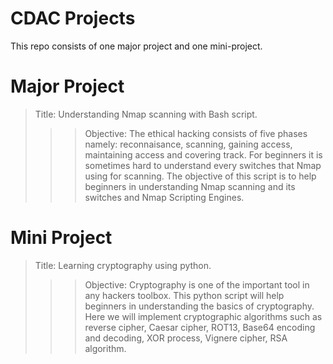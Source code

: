 # CDAC Projects
This repo consists of one major project and one mini-project.

# Major Project
> Title: Understanding Nmap scanning with Bash script.
>>> Objective: The ethical hacking consists of five phases namely: reconnaisance, scanning, gaining access, maintaining access and covering track. For beginners it is sometimes hard to understand every switches that Nmap using for scanning. The objective of this script is to help beginners in understanding Nmap scanning and its switches and Nmap Scripting Engines.

# Mini Project
> Title: Learning cryptography using python.
>>> Objective: Cryptography is one of the important tool in any hackers toolbox. This python script will help beginners in understanding the basics of cryptography. Here we will implement cryptographic algorithms such as reverse cipher, Caesar cipher, ROT13, Base64 encoding and decoding, XOR process, Vignere cipher, RSA algorithm.

